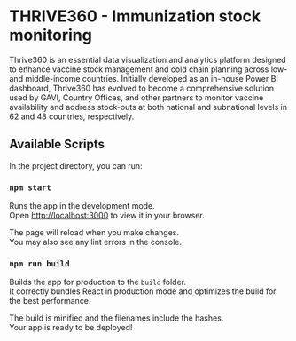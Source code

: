 # THRIVE360 - Immunization stock monitoring

Thrive360 is an essential data visualization and analytics platform designed to enhance vaccine stock management and cold chain planning across low- and middle-income countries. Initially developed as an in-house Power BI dashboard, Thrive360 has evolved to become a comprehensive solution used by GAVI, Country Offices, and other partners to monitor vaccine availability and address stock-outs at both national and subnational levels in 62 and 48 countries, respectively. 













## Available Scripts

In the project directory, you can run:

### `npm start`

Runs the app in the development mode.\
Open [http://localhost:3000](http://localhost:3000) to view it in your browser.

The page will reload when you make changes.\
You may also see any lint errors in the console.


### `npm run build`

Builds the app for production to the `build` folder.\
It correctly bundles React in production mode and optimizes the build for the best performance.

The build is minified and the filenames include the hashes.\
Your app is ready to be deployed!

